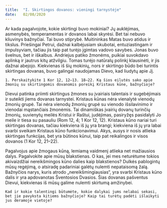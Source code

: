 ```yaml
---
title:  "I. Skirtingos dovanos: vieningi tarnystėje"
date:   02/08/2020
---
```


Ar kada pagalvojote, kokie skirtingi buvo mokiniai? Jų auklėjimas, asmenybės, temperamentas ir dovanos labai skyrėsi. Bet tai nebuvo kliuvinys bažnyčiai. Tai buvo stiprybė. Muitininkas Matas buvo atidus ir tikslus. Priešingai Petrui, dažnai kalbėjusiam skubotai, entuziastingam ir impulsyviam, tačiau jis taip pat turėjo įgimtas vadovo savybes. Jonas buvo švelnus, bet ir iškalbus. Andriejus patiko žmonėms, puikiai suvokdavo aplinką ir jautrus kitų atžvilgiu. Tomas turėjo natūralų polinkį klausinėti, ir jis dažnai abejojo. Kiekvienas iš šių mokinių, nors ir skirtingo būdo bei turintis skirtingas dovanas, buvo galingai naudojamas Dievo, kad liudytų apie Jį.

`1. Perskaitykite 1 Kor 12, 12–13. 18–22. Ką šios eilutės sako apie žmonių su skirtingomis dovanomis poreikį Kristaus kūne, bažnyčioje?`
														
Dievui patinka priimti skirtingus žmones su įvairiais talentais ir sugebėjimais ir suteikti jiems dovanas tarnystei. Kristaus kūnas nėra vienalytė vienodų žmonių grupė. Tai nėra vienodų žmonių grupė su vienodo išsilavinimo ir vienodai mąstančiais žmonėmis. Tai dinamiškas įvairių dovanų turinčių žmonių, suvienytų meilės Kristui ir Raštui, judėjimas, pasiryžęs pasidalyti Jo meile ir tiesa su pasauliu (Rom 12, 4; 1 Kor 12, 12). Kristaus kūno nariai turi skirtingas dovanas, tačiau kiekviena iš jų yra brangi; kiekviena iš jų yra labai svarbi sveikam Kristaus kūno funkcionavimui. Akys, ausys ir nosis atlieka skirtingas funkcijas, bet yra būtinos kūnui, taip pat reikalingos ir visos dovanos (1 Kor 12, 21–22).

Pagalvojus apie žmogaus kūną, lemiamą vaidmenį atlieka net mažiausios dalys. Pagalvokite apie mūsų blakstienas. O kas, jei mes neturėtume tokios akivaizdžiai nereikšmingos kūno dalies kaip blakstienos? Dulkės pablogintų mūsų regėjimą, o atsiradę padariniai galėtų nulemti nepataisomą žalą. Bažnyčios narys, kuris atrodo „nereikšmingiausias“, yra svarbi Kristaus kūno dalis ir yra apdovanotas Šventosios Dvasios. Šias dovanas pašventus Dievui, kiekvienas iš mūsų galime nulemti skirtumą amžinybei.

`Kad ir kokie talentingi būtumėte, kokie dalykai jums nelabai sekasi, bet jie pavyksta kitiems bažnyčioje? Kaip tai turėtų padėti išlaikyti jus deramoje vietoje?`
